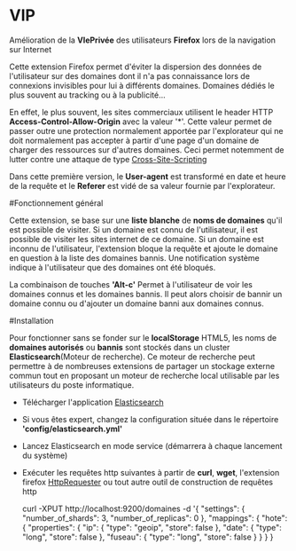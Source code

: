 # VIP

Amélioration de la **VIePrivée** des utilisateurs **Firefox** lors de la navigation sur Internet

Cette extension Firefox permet d'éviter la dispersion des données de l'utilisateur sur des domaines dont il n'a pas connaissance lors de connexions invisibles pour lui à différents domaines. Domaines dédiés le plus souvent au tracking ou à la publicité...

En effet, le plus souvent, les sites commerciaux utilisent le header HTTP **Access-Control-Allow-Origin** avec la valeur '*'.
Cette valeur permet de passer outre une protection normalement apportée par l'explorateur qui ne doit normalement pas accepter à partir d'une page d'un domaine de charger des ressources sur d'autres domaines.
Ceci permet notemment de lutter contre une attaque de type [Cross-Site-Scripting](https://en.wikipedia.org/wiki/Cross-site_scripting)


Dans cette première version, le **User-agent** est transformé en date et heure de la requête et le **Referer** est vidé de sa valeur fournie par l'explorateur.

#Fonctionnement général

Cette extension, se base sur une **liste blanche** de **noms de domaines** qu'il est possible de visiter.
Si un domaine est connu de l'utilisateur, il est possible de visiter les sites internet de ce domaine.
Si un domaine est inconnu de l'utilisateur, l'extension bloque la requête et ajoute le domaine en question à la liste des domaines bannis. Une notification système indique à l'utilisateur que des domaines ont été bloqués.

La combinaison de touches **'Alt-c'** Permet à l'utilisateur de voir les domaines connus et les domaines bannis.
Il peut alors choisir de bannir un domaine connu ou d'ajouter un domaine banni aux domaines connus.

#Installation

Pour fonctionner sans se fonder sur le **localStorage** HTML5, les noms de **domaines autorisés** ou **bannis** sont stockés dans un cluster **Elasticsearch**(Moteur de recherche).
Ce moteur de recherche peut permettre à de nombreuses extensions de partager un stockage externe commun tout en proposant un moteur de recherche local utilisable par les utilisateurs du poste informatique.

- Télécharger l'application [Elasticsearch](https://www.elastic.co/downloads/elasticsearch)
- Si vous êtes expert, changez la configuration située dans le répertoire **'config/elasticsearch.yml'**
- Lancez Elasticsearch en mode service (démarrera à chaque lancement du système)
- Exécuter les requêtes http suivantes à partir de **curl**, **wget**, l'extension firefox [HttpRequester](https://addons.mozilla.org/fr/firefox/addon/httprequester/) ou tout autre outil de construction de requêtes http


    curl -XPUT http://localhost:9200/domaines -d '{
    "settings": {
        "number_of_shards": 3,
        "number_of_replicas": 0
    },
    "mappings": {
        "hote": {
                "properties": {
                       "ip": {
                                "type": "geoip",
                                "store": false
                        },
                        "date": {
                                "type": "long",
                                "store": false 
                        },
                        "fuseau": {
    			        "type": "long",
    			        "store": false
                        }
                }
        }
    }
   
